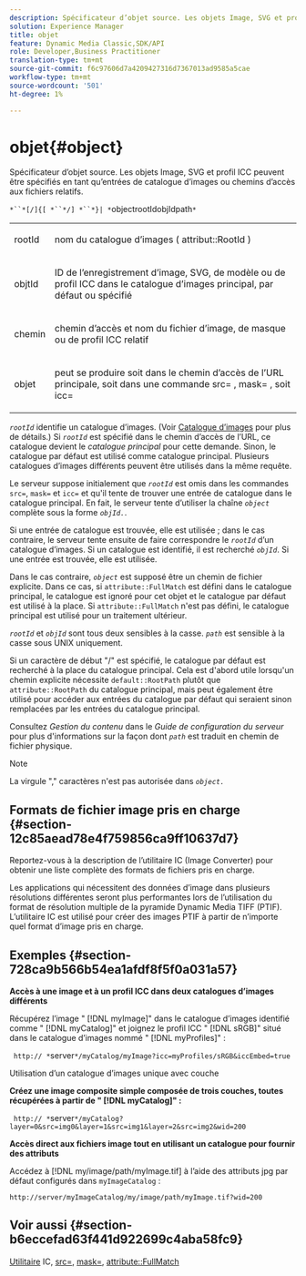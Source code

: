```yaml
---
description: Spécificateur d’objet source. Les objets Image, SVG et profil ICC peuvent être spécifiés en tant qu’entrées de catalogue d’images ou chemins d’accès aux fichiers relatifs.
solution: Experience Manager
title: objet
feature: Dynamic Media Classic,SDK/API
role: Developer,Business Practitioner
translation-type: tm+mt
source-git-commit: f6c97606d7a4209427316d7367013ad9585a5cae
workflow-type: tm+mt
source-wordcount: '501'
ht-degree: 1%

---
```



# objet{#object}

Spécificateur d’objet source. Les objets Image, SVG et profil ICC peuvent être spécifiés en tant qu’entrées de catalogue d’images ou chemins d’accès aux fichiers relatifs.

`*``*[/]{[ *``*/] *``*}| *`objectrootIdobjIdpath`*`

<table id="simpletable_A8B9B4D508B94BE5B7F6112F0A5F8270"> 
 <tr class="strow"> 
  <td class="stentry"> <p> <span class="codeph"> <span class="varname"> rootId  </span> </span> </p> </td> 
  <td class="stentry"> <p>nom du catalogue d’images ( <span class="codeph"> attribut::RootId </span>) </p> </td> 
 </tr> 
 <tr class="strow"> 
  <td class="stentry"> <p> <span class="codeph"> <span class="varname"> objtId  </span> </span> </p> </td> 
  <td class="stentry"> <p>ID de l’enregistrement d’image, SVG, de modèle ou de profil ICC dans le catalogue d’images principal, par défaut ou spécifié </p> </td> 
 </tr> 
 <tr class="strow"> 
  <td class="stentry"> <p> <span class="codeph"> <span class="varname"> chemin  </span> </span> </p> </td> 
  <td class="stentry"> <p>chemin d’accès et nom du fichier d’image, de masque ou de profil ICC relatif </p> </td> 
 </tr> 
 <tr class="strow"> 
  <td class="stentry"> <p> <span class="codeph"> <span class="varname"> objet  </span> </span> </p> </td> 
  <td class="stentry"> <p>peut se produire soit dans le chemin d’accès de l’URL principale, soit dans une commande <span class="codeph"> src= </span>, <span class="codeph"> mask= </span>, soit <span class="codeph"> icc= </span> </p> </td> 
 </tr> 
</table>

*`rootId`* identifie un catalogue d’images. (Voir [Catalogue d’images](../../../../../is-api/image-catalog/image-serving-api-ref/c-image-catalog-reference/c-overview/c-overview.md#concept-9ce2b6a133de45f783e95cabc5810ac3) pour plus de détails.) Si *`rootId`* est spécifié dans le chemin d’accès de l’URL, ce catalogue devient le *catalogue principal* pour cette demande. Sinon, le catalogue par défaut est utilisé comme catalogue principal. Plusieurs catalogues d’images différents peuvent être utilisés dans la même requête.

Le serveur suppose initialement que *`rootId`* est omis dans les commandes `src=`, `mask=` et `icc=` et qu&#39;il tente de trouver une entrée de catalogue dans le catalogue principal. En fait, le serveur tente d’utiliser la chaîne *`object`* complète sous la forme *`objId.`*.

Si une entrée de catalogue est trouvée, elle est utilisée ; dans le cas contraire, le serveur tente ensuite de faire correspondre le *`rootId`* d’un catalogue d’images. Si un catalogue est identifié, il est recherché *`objId`*. Si une entrée est trouvée, elle est utilisée.

Dans le cas contraire, *`object`* est supposé être un chemin de fichier explicite. Dans ce cas, si `attribute::FullMatch` est défini dans le catalogue principal, le catalogue est ignoré pour cet objet et le catalogue par défaut est utilisé à la place. Si `attribute::FullMatch` n&#39;est pas défini, le catalogue principal est utilisé pour un traitement ultérieur.

*`rootId`* et *`objId`* sont tous deux sensibles à la casse. *`path`* est sensible à la casse sous UNIX uniquement.

Si un caractère de début &quot;/&quot; est spécifié, le catalogue par défaut est recherché à la place du catalogue principal. Cela est d&#39;abord utile lorsqu&#39;un chemin explicite nécessite `default::RootPath` plutôt que `attribute::RootPath` du catalogue principal, mais peut également être utilisé pour accéder aux entrées du catalogue par défaut qui seraient sinon remplacées par les entrées du catalogue principal.

Consultez *Gestion du contenu* dans le *Guide de configuration du serveur* pour plus d&#39;informations sur la façon dont *`path`* est traduit en chemin de fichier physique.

>[!NOTE]
>
>La virgule &quot;,&quot; caractères n&#39;est pas autorisée dans *`object.`*

## Formats de fichier image pris en charge {#section-12c85aead78e4f759856ca9ff10637d7}

Reportez-vous à la description de l’utilitaire IC (Image Converter) pour obtenir une liste complète des formats de fichiers pris en charge.

Les applications qui nécessitent des données d’image dans plusieurs résolutions différentes seront plus performantes lors de l’utilisation du format de résolution multiple de la pyramide Dynamic Media TIFF (PTIF). L’utilitaire IC est utilisé pour créer des images PTIF à partir de n’importe quel format d’image pris en charge.

## Exemples {#section-728ca9b566b54ea1afdf8f5f0a031a57}

**Accès à une image et à un profil ICC dans deux catalogues d’images différents**

Récupérez l’image &quot; [!DNL myImage]&quot; dans le catalogue d’images identifié comme &quot; [!DNL myCatalog]&quot; et joignez le profil ICC &quot; [!DNL sRGB]&quot; situé dans le catalogue d’images nommé &quot; [!DNL myProfiles]&quot; :

` http:// *`server`*/myCatalog/myImage?icc=myProfiles/sRGB&iccEmbed=true`

Utilisation d’un catalogue d’images unique avec couche

**Créez une image composite simple composée de trois couches, toutes récupérées à partir de &quot;  [!DNL myCatalog]&quot; :**

` http:// *`server`*/myCatalog?layer=0&src=img0&layer=1&src=img1&layer=2&src=img2&wid=200`

**Accès direct aux fichiers image tout en utilisant un catalogue pour fournir des attributs**

Accédez à [!DNL my/image/path/myImage.tif] à l’aide des attributs jpg par défaut configurés dans `myImageCatalog` :

`http://server/myImageCatalog/my/image/path/myImage.tif?wid=200`

## Voir aussi {#section-b6eccefad63f441d922699c4aba58fc9}

[Utilitaire](../../../../../is-api/is-utils/utilities/r-ic.md#reference-de9f43c63a8f48f1a755ff1760af8b7b) IC,  [src=](../../../../../is-api/http-ref/image-serving-api-ref/c-http-protocol-reference/c-command-reference/r-src.md#reference-f6506637778c4c69bf106a7924a91ab1),  [mask=](../../../../../is-api/http-ref/image-serving-api-ref/c-http-protocol-reference/c-command-reference/r-mask.md#reference-922254e027404fb890b850e2723ee06e),  [attribute::FullMatch](../../../../../is-api/image-catalog/image-serving-api-ref/c-image-catalog-reference/c-attributes-reference/r-fullmatch.md#reference-c3a72f31672a48b386943d6781cf50d7)
